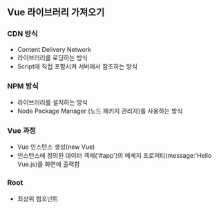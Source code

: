 ## Vue 라이브러리 가져오기
### CDN 방식
- Content Delivery Network
- 라이브러리를 로딩하는 방식
- Script에 직접 포함시켜 서버에서 참조하는 방식

### NPM 방식
- 라이브러리를 설치하는 방식
- Node Package Manager (노드 패키지 관리자)를 사용하는 방식

### Vue 과정
- Vue 인스턴스 생성(new Vue)
- 인스턴스에 정의된 데이터 객체('#app')의 메세지 프로퍼티(message:'Hello Vue.js)를 화면에 출력함


### Root
- 최상위 컴포넌트
